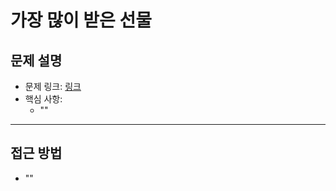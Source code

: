# 가장 많이 받은 선물

## 문제 설명
- 문제 링크: [링크](https://school.programmers.co.kr/learn/courses/30/lessons/258712)
- 핵심 사항:
  - ""
---

## 접근 방법
- ""

